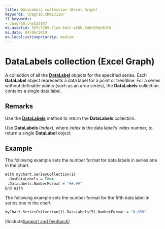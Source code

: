 ```yaml
---
title: DataLabels collection (Excel Graph)
keywords: vbagr10.chm131187
f1_keywords:
- vbagr10.chm131187
ms.assetid: 597c7269-71ed-5dcc-af6b-34dc908e9d58
ms.date: 04/06/2019
ms.localizationpriority: medium
---
```



# DataLabels collection (Excel Graph)

A collection of all the **[DataLabel](Excel.DataLabel-graph-object.md)** objects for the specified series. Each **DataLabel** object represents a data label for a point or trendline. For a series without definable points (such as an area series), the **DataLabels** collection contains a single data label.


## Remarks

Use the **[DataLabels](excel.datalabels-graph-method.md)** method to return the **DataLabels** collection. 

Use **DataLabels** (_index_), where _index_ is the data label's index number, to return a single **DataLabel** object.

## Example

The following example sets the number format for data labels in series one in the chart.

```vb
With myChart.SeriesCollection(1) 
 .HasDataLabels = True 
 .DataLabels.NumberFormat = "##.##" 
End With
```

The following example sets the number format for the fifth data label in series one in the chart.

```vb
myChart.SeriesCollection(1).DataLabels(5).NumberFormat = "0.000"
```



[!include[Support and feedback](~/includes/feedback-boilerplate.md)]